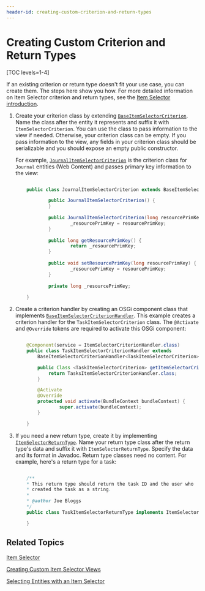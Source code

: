 ```yaml
---
header-id: creating-custom-criterion-and-return-types
---
```


# Creating Custom Criterion and Return Types

[TOC levels=1-4]

If an existing criterion or return type doesn't fit your use case, you can
create them. The steps here show you how. For more detailed information on Item
Selector criterion and return types, see the 
[Item Selector introduction](/docs/7-2/frameworks/-/knowledge_base/f/item-selector). 

1.  Create your criterion class by extending 
    [`BaseItemSelectorCriterion`](@app-ref@/collaboration/latest/javadocs/com/liferay/item/selector/BaseItemSelectorCriterion.html). 
    Name the class after the entity it represents and suffix it with 
    `ItemSelectorCriterion`. You can use the class to pass information to the 
    view if needed. Otherwise, your criterion class can be empty. If you pass 
    information to the view, any fields in your criterion class should be 
    serializable and you should expose an empty public constructor. 

    For example, 
    [`JournalItemSelectorCriterion`](@app-ref@/web-experience/latest/javadocs/com/liferay/journal/item/selector/criterion/JournalItemSelectorCriterion.html) 
    is the criterion class for `Journal` entities (Web Content) and passes 
    primary key information to the view: 

    ```java

        public class JournalItemSelectorCriterion extends BaseItemSelectorCriterion {

                public JournalItemSelectorCriterion() {
                }
        
                public JournalItemSelectorCriterion(long resourcePrimKey) {
                        _resourcePrimKey = resourcePrimKey;
                }
        
                public long getResourcePrimKey() {
                        return _resourcePrimKey;
                }
        
                public void setResourcePrimKey(long resourcePrimKey) {
                        _resourcePrimKey = resourcePrimKey;
                }
        
                private long _resourcePrimKey;
        
        }

    ```

2.  Create a criterion handler by creating an OSGi component class that 
    implements 
    [`BaseItemSelectorCriterionHandler`](@app-ref@/collaboration/latest/javadocs/com/liferay/item/selector/BaseItemSelectorCriterionHandler.html). 
    This example creates a criterion handler for the `TaskItemSelectorCriterion` 
    class. The `@Activate` and `@Override` tokens are required to activate this 
    OSGi component: 

    ```java

        @Component(service = ItemSelectorCriterionHandler.class)
        public class TaskItemSelectorCriterionHandler extends 
            BaseItemSelectorCriterionHandler<TaskItemSelectorCriterion> {

            public Class <TaskItemSelectorCriterion> getItemSelectorCriterionClass() {
                return TasksItemSelectorCriterionHandler.class;
            }

            @Activate
            @Override
            protected void activate(BundleContext bundleContext) {
                    super.activate(bundleContext);
            }

        }

    ```

3.  If you need a new return type, create it by implementing 
    [`ItemSelectorReturnType`](@app-ref@/collaboration/latest/javadocs/com/liferay/item/selector/ItemSelectorReturnType.html). 
    Name your return type class after the return type's data and suffix it with 
    `ItemSelectorReturnType`. Specify the data and its format in Javadoc. Return 
    type classes need no content. For example, here's a return type for a task: 

    ```java

        /**
        * This return type should return the task ID and the user who
        * created the task as a string.
        *
        * @author Joe Bloggs
        */
        public class TaskItemSelectorReturnType implements ItemSelectorReturnType{

        }

    ```

## Related Topics

[Item Selector](/docs/7-2/frameworks/-/knowledge_base/f/item-selector)

[Creating Custom Item Selector Views](/docs/7-2/frameworks/-/knowledge_base/f/creating-custom-item-selector-views)

[Selecting Entities with an Item Selector](/docs/7-2/frameworks/-/knowledge_base/f/selecting-entities-with-an-item-selector)

